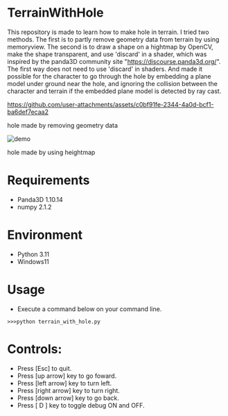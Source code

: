 # TerrainWithHole
This repository is made to learn how to make hole in terrain.
I tried two methods. The first is to partly remove geometry data from terrain by using memoryview. 
The second is to draw a shape on a hightmap by OpenCV, make the shape transparent, and use 'discard' in a shader, which was inspired by the panda3D community site "https://discourse.panda3d.org/". 
The first way does not need to use 'discard' in shaders.
And made it possible for the character to go through the hole by embedding a plane model under ground near the hole, and ignoring the collision between the character and terrain if the embedded plane model is detected by ray cast. 

https://github.com/user-attachments/assets/c0bf91fe-2344-4a0d-bcf1-ba6def7ecaa2

hole made by removing geometry data

![demo](https://github.com/user-attachments/assets/71ecf7f0-f992-4eee-a41b-67349c005863)

hole made by using heightmap

# Requirements
* Panda3D 1.10.14
* numpy 2.1.2
  
# Environment
* Python 3.11
* Windows11

# Usage
* Execute a command below on your command line.
```
>>>python terrain_with_hole.py
```
# Controls:
* Press [Esc] to quit.
* Press [up arrow] key to go foward.
* Press [left arrow] key to turn left.
* Press [right arrow] key to turn right.
* Press [down arrow] key to go back.
* Press [ D ] key to toggle debug ON and OFF.
